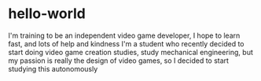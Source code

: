 # hello-world
I'm training to be an independent video game developer, I hope to learn fast, and lots of help and kindness
I'm a student who recently decided to start doing video game creation studies, study mechanical engineering, but my passion is really the design of video games, so I decided to start studying this autonomously
